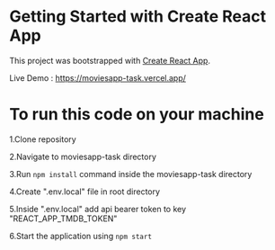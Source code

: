 # Getting Started with Create React App

This project was bootstrapped with [Create React App](https://github.com/facebook/create-react-app).


Live Demo : https://moviesapp-task.vercel.app/

# To run this code on your machine

1.Clone  repository

2.Navigate to moviesapp-task directory

3.Run `npm install` command inside the moviesapp-task directory

4.Create ".env.local" file in root directory

5.Inside ".env.local" add api bearer token to key "REACT_APP_TMDB_TOKEN"

6.Start the application using `npm start`

